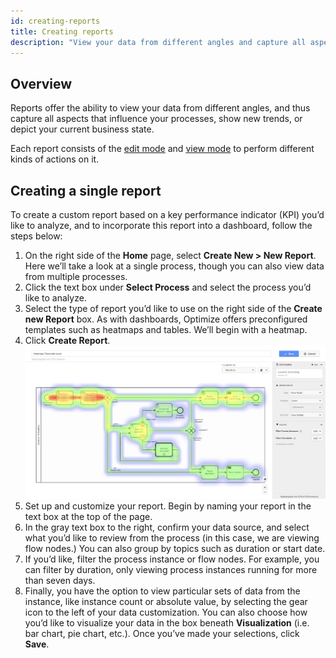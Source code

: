 ```yaml
---
id: creating-reports
title: Creating reports
description: "View your data from different angles and capture all aspects that influence your processes, show new trends, or depict your current business state."
---
```


## Overview

Reports offer the ability to view your data from different angles, and thus capture all aspects that influence your processes, show new trends, or depict your current business state.

Each report consists of the [edit mode](./process-analysis/report-analysis/edit-mode.md) and [view mode](./process-analysis/report-analysis/view-mode.md) to perform different kinds of actions on it.

## Creating a single report

To create a custom report based on a key performance indicator (KPI) you’d like to analyze, and to incorporate this report into a dashboard, follow the steps below:

1. On the right side of the **Home** page, select **Create New > New Report**. Here we’ll take a look at a single process, though you can also view data from multiple processes.
2. Click the text box under **Select Process** and select the process you’d like to analyze.
3. Select the type of report you’d like to use on the right side of the **Create new Report** box. As with dashboards, Optimize offers preconfigured templates such as heatmaps and tables. We’ll begin with a heatmap.
4. Click **Create Report**.
   ![heatmap example](./img/report-heatmap-example.png)
5. Set up and customize your report. Begin by naming your report in the text box at the top of the page.
6. In the gray text box to the right, confirm your data source, and select what you’d like to review from the process (in this case, we are viewing flow nodes.) You can also group by topics such as duration or start date.
7. If you’d like, filter the process instance or flow nodes. For example, you can filter by duration, only viewing process instances running for more than seven days.
8. Finally, you have the option to view particular sets of data from the instance, like instance count or absolute value, by selecting the gear icon to the left of your data customization. You can also choose how you’d like to visualize your data in the box beneath **Visualization** (i.e. bar chart, pie chart, etc.). Once you’ve made your selections, click **Save**.
